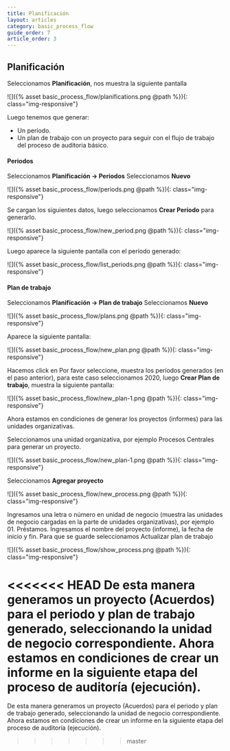 ```yaml
---
title: Planificación
layout: articles
category: basic_process_flow
guide_order: 7
article_order: 3
---
```


## Planificación

Seleccionamos **Planificación**, nos muestra la siguiente pantalla

![]({% asset basic_process_flow/planifications.png @path %}){: class="img-responsive"}

Luego tenemos que generar:
- Un período.
- Un plan de trabajo con un proyecto para seguir con el flujo de trabajo del proceso de auditoria básico.

#### Periodos
Seleccionamos **Planificación -> Periodos**
Seleccionamos **Nuevo**

![]({% asset basic_process_flow/periods.png @path %}){: class="img-responsive"}

Se cargan los siguientes datos, luego seleccionamos **Crear Período** para generarlo.

![]({% asset basic_process_flow/new_period.png @path %}){: class="img-responsive"}

Luego aparece la siguiente pantalla con el período generado:

![]({% asset basic_process_flow/list_periods.png @path %}){: class="img-responsive"}

#### Plan de trabajo

Seleccionamos **Planificación -> Plan de trabajo**
Seleccionamos **Nuevo**

![]({% asset basic_process_flow/plans.png @path %}){: class="img-responsive"}

Aparece la siguiente pantalla:

![]({% asset basic_process_flow/new_plan.png @path %}){: class="img-responsive"}


Hacemos click en Por favor seleccione, muestra los períodos generados (en el paso anterior), para este caso seleccionamos 2020, luego **Crear Plan de trabajo**, muestra la siguiente pantalla:

![]({% asset basic_process_flow/new_plan-1.png @path %}){: class="img-responsive"}


Ahora estamos en condiciones de generar los proyectos (informes) para las unidades organizativas.


Seleccionamos una unidad organizativa, por ejemplo Procesos Centrales para generar un proyecto.

![]({% asset basic_process_flow/new_plan-1.png @path %}){: class="img-responsive"}

Seleccionamos **Agregar proyecto**

![]({% asset basic_process_flow/new_process.png @path %}){: class="img-responsive"}

Ingresamos una letra o número en unidad de negocio (muestra las unidades de negocio cargadas en la parte de unidades organizativas), por ejemplo 01. Préstamos.
Ingresamos el nombre del proyecto (informe), la fecha de inicio y fin.
Para que se guarde seleccionamos Actualizar plan de trabajo

![]({% asset basic_process_flow/show_process.png @path %}){: class="img-responsive"}


<<<<<<< HEAD
De esta manera generamos un proyecto (Acuerdos) para  el periodo y plan de trabajo generado, seleccionando la unidad de negocio correspondiente. Ahora estamos en condiciones de crear un informe en la siguiente etapa del proceso de auditoría (ejecución).	
=======
De esta manera generamos un proyecto (Acuerdos) para  el periodo y plan de trabajo generado, seleccionando la unidad de negocio correspondiente. Ahora estamos en condiciones de crear un informe en la siguiente etapa del proceso de auditoría (ejecución).
>>>>>>> master
